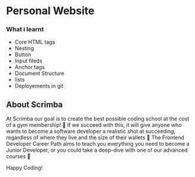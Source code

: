 <h1>Personal Website</h1>

<h3><p><b>What i learnt</b></p></h3>
<ul>
  <li>Core HTML tags
  <li>Nesting
  <li>Button
  <li>Input fileds 
  <li> Anchor tags 
  <li>Document Structure
  <li>lists
  <li>Deployements in git
</ul>

## About Scrimba

At Scrimba our goal is to create the best possible coding school at the cost of a gym membership! 💜
If we succeed with this, it will give anyone who wants to become a software developer a realistic shot at succeeding, regardless of where they live and the size of their wallets 🎉
The Frontend Developer Career Path aims to teach you everything you need to become a Junior Developer, or you could take a deep-dive with one of our advanced courses 🚀

Happy Coding!

